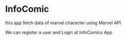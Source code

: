 # InfoComic
this app fetch data of marvel character using Marvel API

We can register a user and Login at InfoComics App 



